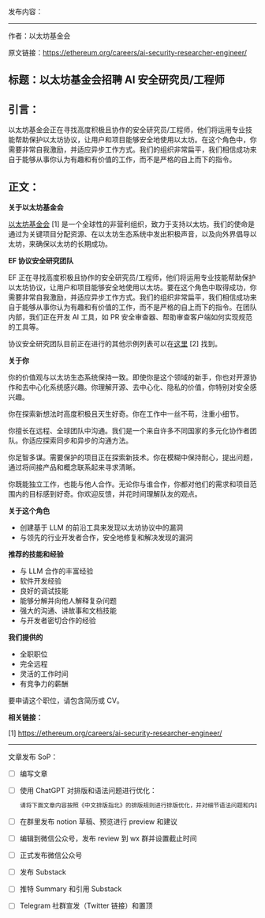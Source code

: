 发布内容：

---

作者：以太坊基金会

原文链接：https://ethereum.org/careers/ai-security-researcher-engineer/

## 标题：以太坊基金会招聘 AI 安全研究员/工程师

## 引言：

以太坊基金会正在寻找高度积极且协作的安全研究员/工程师，他们将运用专业技能帮助保护以太坊协议，让用户和项目能够安全地使用以太坊。在这个角色中，你需要非常自我激励，并适应异步工作方式。我们的组织非常扁平，我们相信成功来自于能够从事你认为有趣和有价值的工作，而不是严格的自上而下的指令。

## 正文：

**关于以太坊基金会**

[<u>以太坊基金会</u>](https://ethereum.org/careers/ai-security-researcher-engineer/) [1] 是一个全球性的非营利组织，致力于支持以太坊。我们的使命是通过为关键项目分配资源、在以太坊生态系统中发出积极声音，以及向外界倡导以太坊，来确保以太坊的长期成功。

**EF 协议安全研究团队**

EF 正在寻找高度积极且协作的安全研究员/工程师，他们将运用专业技能帮助保护以太坊协议，让用户和项目能够安全地使用以太坊。要在这个角色中取得成功，你需要非常自我激励，并适应异步工作方式。我们的组织非常扁平，我们相信成功来自于能够从事你认为有趣和有价值的工作，而不是严格的自上而下的指令。在团队内部，我们正在开发 AI 工具，如 PR 安全审查器、帮助审查客户端如何实现规范的工具等。

协议安全研究团队目前正在进行的其他示例列表可以在[<u>这里</u>](https://ethereum.org/careers/ai-security-researcher-engineer/) [2] 找到。

**关于你**

你的价值观与以太坊生态系统保持一致。即使你是这个领域的新手，你也对开源协作和去中心化系统感兴趣。你理解开源、去中心化、隐私的价值，你特别对安全感兴趣。

你在探索新想法时高度积极且天生好奇。你在工作中一丝不苟，注重小细节。

你擅长在远程、全球团队中沟通。我们是一个来自许多不同国家的多元化协作者团队。你适应探索同步和异步的沟通方法。

你足智多谋。需要保护的项目正在探索新技术。你在模糊中保持耐心，提出问题，通过将间接产品和概念联系起来寻求清晰。

你既能独立工作，也能与他人合作。无论你与谁合作，你都对他们的需求和项目范围内的目标感到好奇。你欢迎反馈，并花时间理解队友的观点。

**关于这个角色**

- 创建基于 LLM 的前沿工具来发现以太坊协议中的漏洞
- 与领先的行业开发者合作，安全地修复和解决发现的漏洞

**推荐的技能和经验**

- 与 LLM 合作的丰富经验
- 软件开发经验
- 良好的调试技能
- 能够分解并向他人解释复杂问题
- 强大的沟通、讲故事和文档技能
- 与开发者密切合作的经验

**我们提供的**

- 全职职位
- 完全远程
- 灵活的工作时间
- 有竞争力的薪酬

要申请这个职位，请包含简历或 CV。

**相关链接：**

[1] https://ethereum.org/careers/ai-security-researcher-engineer/

---

文章发布 SoP：

- [ ]  编写文章
- [ ]  使用 ChatGPT 对排版和语法问题进行优化：
    
    ```jsx
    请将下面文章内容按照《中文排版指北》的排版规则进行排版优化，并对细节语法问题和内容在不改变原意的情况下进行优化：
    ```
    
- [ ]  在群里发布 notion 草稿、预览进行 preview 和建议
- [ ]  编辑到微信公众号，发布 review 到 wx 群并设置截止时间
- [ ]  正式发布微信公众号
- [ ]  发布 Substack
- [ ]  推特 Summary 和引用 Substack
- [ ]  Telegram 社群宣发（Twitter 链接）和置顶
